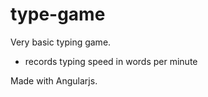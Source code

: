 # type-game

Very basic typing game.
  - records typing speed in words per minute
  
Made with Angularjs.
